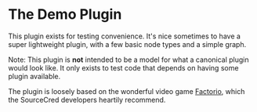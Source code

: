 # The Demo Plugin

This plugin exists for testing convenience. It's nice sometimes to have a super
lightweight plugin, with a few basic node types and a simple graph.

Note: This plugin is **not** intended to be a model for what a canonical plugin
would look like. It only exists to test code that depends on having some plugin
available.

The plugin is loosely based on the wonderful video game [Factorio], which the
SourceCred developers heartily recommend.

[factorio]: https://www.factorio.com/
